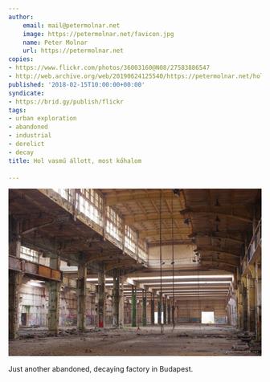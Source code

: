 ```yaml
---
author:
    email: mail@petermolnar.net
    image: https://petermolnar.net/favicon.jpg
    name: Peter Molnar
    url: https://petermolnar.net
copies:
- https://www.flickr.com/photos/36003160@N08/27583886547
- http://web.archive.org/web/20190624125540/https://petermolnar.net/hol-vasmu-allott-most-kohalom/
published: '2018-02-15T10:00:00+00:00'
syndicate:
- https://brid.gy/publish/flickr
tags:
- urban exploration
- abandoned
- industrial
- derelict
- decay
title: Hol vasmű állott, most kőhalom

---
```


![](hol-vasmu-allott-most-kohalom.jpg)

Just another abandoned, decaying factory in Budapest.